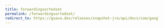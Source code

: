 ```yaml
---
title: forwardingsortedset
permalink: /forwardingsortedset/
redirect_to: https://guava.dev/releases/snapshot-jre/api/docs/com/google/common/collect/ForwardingSortedSet.html
---
```

